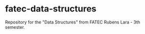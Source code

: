 # fatec-data-structures
Repository for the "Data Structures" from FATEC Rubens Lara - 3th semester.
